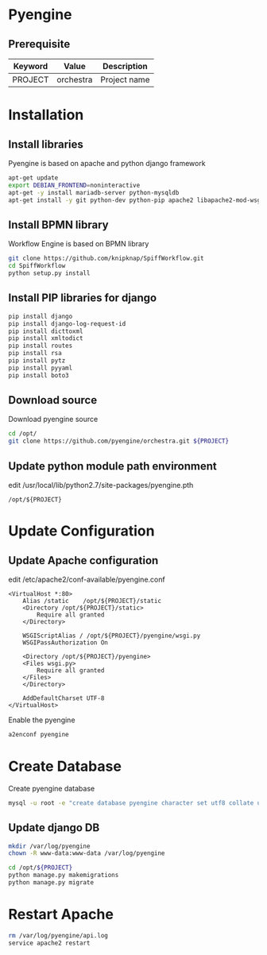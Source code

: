 # Pyengine

## Prerequisite

Keyword | Value     | Description
----    | ----      | ----
PROJECT | orchestra | Project name
 
# Installation

## Install libraries

Pyengine is based on apache and python django framework

~~~bash
apt-get update
export DEBIAN_FRONTEND=noninteractive
apt-get -y install mariadb-server python-mysqldb
apt-get install -y git python-dev python-pip apache2 libapache2-mod-wsgi python-mysqldb libyaml-cpp-dev libyaml-dev python-paramiko
~~~

## Install BPMN library

Workflow Engine is based on BPMN library

~~~bash
git clone https://github.com/knipknap/SpiffWorkflow.git
cd SpiffWorkflow
python setup.py install
~~~

## Install PIP libraries for django

~~~bash
pip install django
pip install django-log-request-id
pip install dicttoxml
pip install xmltodict
pip install routes
pip install rsa
pip install pytz
pip install pyyaml
pip install boto3
~~~

## Download source

Download pyengine source

~~~bash
cd /opt/
git clone https://github.com/pyengine/orchestra.git ${PROJECT}
~~~

## Update python module path environment

edit /usr/local/lib/python2.7/site-packages/pyengine.pth

~~~text
/opt/${PROJECT}
~~~

# Update Configuration

## Update Apache configuration

edit /etc/apache2/conf-available/pyengine.conf

~~~text
<VirtualHost *:80>
    Alias /static    /opt/${PROJECT}/static
    <Directory /opt/${PROJECT}/static>
        Require all granted
    </Directory>

    WSGIScriptAlias / /opt/${PROJECT}/pyengine/wsgi.py
    WSGIPassAuthorization On

    <Directory /opt/${PROJECT}/pyengine>
    <Files wsgi.py>
        Require all granted
    </Files>
    </Directory>

    AddDefaultCharset UTF-8
</VirtualHost>
~~~

Enable the pyengine

~~~bash
a2enconf pyengine
~~~

# Create Database

Create pyengine database

~~~bash
mysql -u root -e "create database pyengine character set utf8 collate utf8_general_ci"
~~~

## Update django DB

~~~bash
mkdir /var/log/pyengine
chown -R www-data:www-data /var/log/pyengine

cd /opt/${PROJECT}
python manage.py makemigrations
python manage.py migrate
~~~

# Restart Apache

~~~bash
rm /var/log/pyengine/api.log
service apache2 restart
~~~
